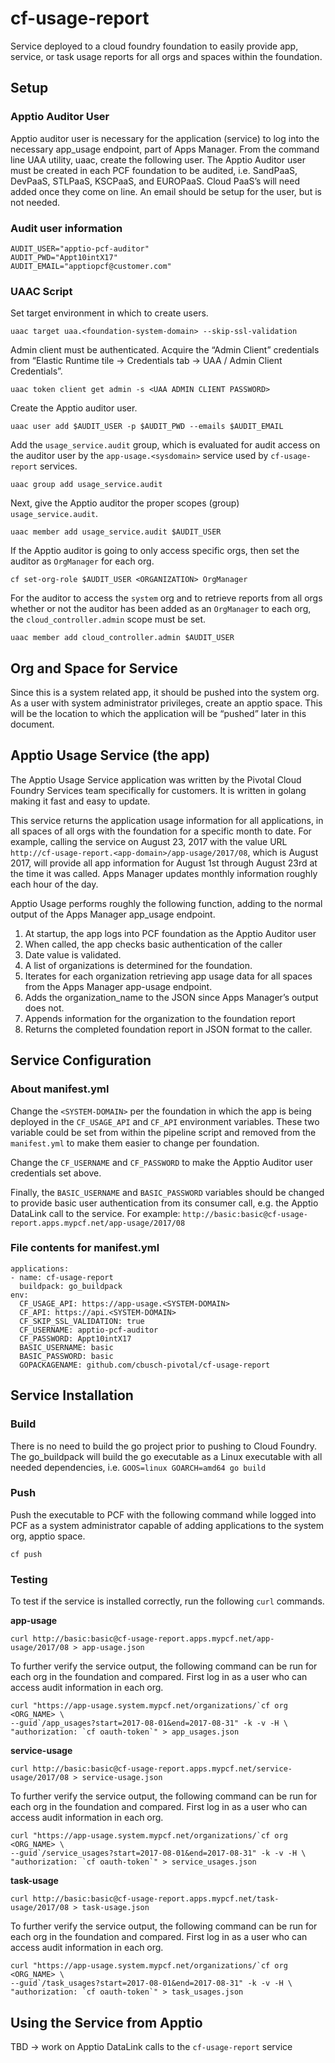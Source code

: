 # cf-usage-report
Service deployed to a cloud foundry foundation to easily provide app, service, or task usage reports for all orgs and spaces within the foundation.

##  Setup
### Apptio Auditor User
Apptio auditor user is necessary for the application (service) to log into the necessary app_usage endpoint, part of Apps Manager. From the command line UAA utility, uaac, create the following user. The Apptio Auditor user must be created in each PCF foundation to be audited, i.e. SandPaaS, DevPaaS, STLPaaS, KSCPaaS, and EUROPaaS. Cloud PaaS’s will need added once they come on line. An email should be setup for the user, but is not needed.

### Audit user information
```
AUDIT_USER="apptio-pcf-auditor"
AUDIT_PWD="Appt10intX17"
AUDIT_EMAIL="apptiopcf@customer.com"
```
### UAAC Script
Set target environment in which to create users.
```
uaac target uaa.<foundation-system-domain> --skip-ssl-validation
```

Admin client must be authenticated. Acquire the “Admin Client” credentials from “Elastic Runtime tile -> Credentials tab -> UAA / Admin Client Credentials”.
```
uaac token client get admin -s <UAA ADMIN CLIENT PASSWORD>
```

Create the Apptio auditor user.
```
uaac user add $AUDIT_USER -p $AUDIT_PWD --emails $AUDIT_EMAIL
```

Add the `usage_service.audit` group, which is evaluated for audit access on the auditor user by the `app-usage.<sysdomain>` service used by `cf-usage-report` services.
```
uaac group add usage_service.audit
```

Next, give the Apptio auditor the proper scopes (group) `usage_service.audit`.
```
uaac member add usage_service.audit $AUDIT_USER
```

If the Apptio auditor is going to only access specific orgs, then set the auditor as `OrgManager` for each org.
```
cf set-org-role $AUDIT_USER <ORGANIZATION> OrgManager
```

For the auditor to access the `system` org and to retrieve reports from all orgs whether or not the auditor has been added as an `OrgManager` to each org, the `cloud_controller.admin` scope must be set.
```
uaac member add cloud_controller.admin $AUDIT_USER
```

## Org and Space for Service
Since this is a system related app, it should be pushed into the system org. As a user with system administrator privileges, create an apptio space. This will be the location to which the application will be “pushed” later in this document.

## Apptio Usage Service (the app)
The Apptio Usage Service application was written by the Pivotal Cloud Foundry Services team specifically for customers. It is written in golang making it fast and easy to update.

This service returns the application usage information for all applications, in all spaces of all orgs with the foundation for a specific month to date. For example, calling the service on August 23, 2017 with the value URL `http://cf-usage-report.<app-domain>/app-usage/2017/08`, which is August 2017, will provide all app information for August 1st through August 23rd at the time it was called. Apps Manager updates monthly information roughly each hour of the day.

Apptio Usage performs roughly the following function, adding to the normal output of the Apps Manager app_usage endpoint.

1. At startup, the app logs into PCF foundation as the Apptio Auditor user
2. When called, the app checks basic authentication of the caller
3. Date value is validated.
4. A list of organizations is determined for the foundation.
5. Iterates for each organization retrieving app usage data for all spaces from the Apps Manager app-usage endpoint.
6. Adds the organization_name to the JSON since Apps Manager’s output does not.
7. Appends information for the organization to the foundation report
8. Returns the completed foundation report in JSON format to the caller.

## Service Configuration

### About manifest.yml
Change the `<SYSTEM-DOMAIN>` per the foundation in which the app is being deployed in the `CF_USAGE_API` and `CF_API` environment variables. These two variable could be set from within the pipeline script and removed from the `manifest.yml` to make them easier to change per foundation.

Change the `CF_USERNAME` and `CF_PASSWORD` to make the Apptio Auditor user credentials set above.

Finally, the `BASIC_USERNAME` and `BASIC_PASSWORD` variables should be changed to provide basic user authentication from its consumer call, e.g. the Apptio DataLink call to the service. For example: `http://basic:basic@cf-usage-report.apps.mypcf.net/app-usage/2017/08`

### File contents for manifest.yml
```
applications:
- name: cf-usage-report
  buildpack: go_buildpack
env:
  CF_USAGE_API: https://app-usage.<SYSTEM-DOMAIN>
  CF_API: https://api.<SYSTEM-DOMAIN>
  CF_SKIP_SSL_VALIDATION: true
  CF_USERNAME: apptio-pcf-auditor
  CF_PASSWORD: Appt10intX17
  BASIC_USERNAME: basic
  BASIC_PASSWORD: basic
  GOPACKAGENAME: github.com/cbusch-pivotal/cf-usage-report
```

## Service Installation
### Build
There is no need to build the go project prior to pushing to Cloud Foundry. The go_buildpack will build the go executable as a Linux executable with all needed dependencies, i.e. `GOOS=linux GOARCH=amd64 go build`

### Push
Push the executable to PCF with the following command while logged into PCF as a system administrator capable of adding applications to the system org, apptio space.

`cf push`

### Testing
To test if the service is installed correctly, run the following `curl` commands.

__app-usage__
```
curl http://basic:basic@cf-usage-report.apps.mypcf.net/app-usage/2017/08 > app-usage.json
```

To further verify the service output, the following command can be run for each org in the foundation and compared. First log in as a user who can access audit information in each org.
```
curl "https://app-usage.system.mypcf.net/organizations/`cf org <ORG_NAME> \
--guid`/app_usages?start=2017-08-01&end=2017-08-31" -k -v -H \
"authorization: `cf oauth-token`" > app_usages.json
```

__service-usage__
```
curl http://basic:basic@cf-usage-report.apps.mypcf.net/service-usage/2017/08 > service-usage.json
```

To further verify the service output, the following command can be run for each org in the foundation and compared. First log in as a user who can access audit information in each org.
```
curl "https://app-usage.system.mypcf.net/organizations/`cf org <ORG_NAME> \
--guid`/service_usages?start=2017-08-01&end=2017-08-31" -k -v -H \
"authorization: `cf oauth-token`" > service_usages.json
```

__task-usage__
```
curl http://basic:basic@cf-usage-report.apps.mypcf.net/task-usage/2017/08 > task-usage.json
```

To further verify the service output, the following command can be run for each org in the foundation and compared. First log in as a user who can access audit information in each org.
```
curl "https://app-usage.system.mypcf.net/organizations/`cf org <ORG_NAME> \
--guid`/task_usages?start=2017-08-01&end=2017-08-31" -k -v -H \
"authorization: `cf oauth-token`" > task_usages.json
```

## Using the Service from Apptio
TBD -> work on Apptio DataLink calls to the `cf-usage-report` service
